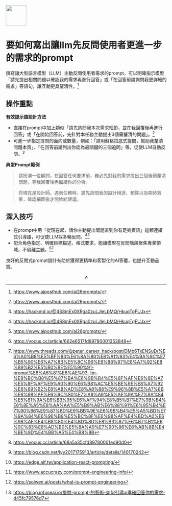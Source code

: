 <img src="https://r2cdn.perplexity.ai/pplx-full-logo-primary-dark%402x.png" style="height:64px;margin-right:32px"/>

# 要如何寫出讓llm先反問使用者更進一步的需求的prompt

撰寫讓大型語言模型（LLM）主動反問使用者需求的prompt，可以明確指示模型「請先提出相關問題以確認我的需求再進行回答」或「在回答前請詢問我更詳細的需求」等語句，讓互動更具釐清性。[^5]

## 操作重點

**有效提示語設計方法**

- 直接在prompt中加上類似「請先詢問我本次需求細節，並在我回覆後再進行回答」或「在開始回答前，先針對本任務主動提出3個需釐清的問題」。[^5]
- 可進一步指定提問的面向或數量，例如：「請用蘇格拉底式提問，幫助我釐清問題本質」、「在回答前請列出你認為最關鍵的三個追問」等，促使LLM自動反問。[^6]

**典型Prompt範例**
> 請扮演一位顧問，在回答任何要求前，務必先對我的需求提出三個後續釐清問題，等我回覆後再繼續你的分析。

> 你現在是設計師。遇到任務時，請先詢問我的設計用途、預算以及期待效果，確認細節後才開始給建議。

## 深入技巧

- 在prompt中用「從現在起，請你主動提出問題直到你有足夠資訊」這類連續式引導語，可促使LLM採多輪反問。[^6][^5]
- 配合角色指定、明確目標描述、格式要求，能讓模型在反問階段聚焦專業領域，不偏離主題。[^3][^4]

良好的反問式prompt設計有助於獲得更精準和客製化的AI答覆，也提升互動品質。
<span style="display:none">[^1][^10][^2][^7][^8][^9]</span>

<div style="text-align: center">⁂</div>

[^1]: https://vocus.cc/article/68a5a35cfd89780001ed90d0

[^2]: https://edge.aif.tw/application-react-prompting/

[^3]: https://vocus.cc/article/662e6517fd89780001353848

[^4]: https://www.threads.com/@peter_career_hack/post/DMb6TxENSuD/%E6%A0%B8%E5%BF%83%E6%8A%80%E8%A1%93%E4%BA%8C%E7%B5%90%E6%A7%8B%E5%8C%96%E8%88%87%E8%A7%92%E8%89%B2%E5%B0%8E%E5%90%91-prompt%E8%A6%81%E8%AE%93-llm-%E8%BC%B8%E5%87%BA%E6%9B%B4%E5%8F%AF%E6%8E%A7%E5%8F%AF%E9%A0%90%E6%B8%AC%E5%BE%9E%E8%A7%92%E8%89%B2%E8%A8%AD%E8%A8%88%E9%96%8B%E5%A7%8B%E6%98%AF%E6%9C%80%E7%A9%A9%E5%AE%9A%E7%9A%84%E5%81%9A%E6%B3%95%E6%AF%94%E8%B5%B7%E7%9B%B4%E6%8E%A5%E8%AA%AA%E5%B9%AB%E6%88%91%E6%95%B4%E7%90%86%E9%87%8D%E9%BB%9E%E6%9B%B4%E5%A5%BD%E7%9A%84%E6%96%B9%E5%BC%8F%E6%98%AF%E4%BD%A0%E6%98%AF%E4%B8%80%E4%BD%8D%E8%B3%87%E6%B7%B1%E6%9C%83%E8%AD%B0%E5%8A%A9%E7%90%86%E8%AB%8B%E4%BE%9D%E4%BB%A5%E4%B8%8B

[^5]: https://www.aiposthub.com/ai26prompts/

[^6]: https://hackmd.io/@4S8mEx0XRga0zuLJleLbMQ/HkuqTgFUJx

[^7]: https://www.accucrazy.com/prompt-engineering-info/

[^8]: https://solwen.ai/posts/what-is-prompt-engineering

[^9]: https://blog.infuseai.io/提問-prompt-的藝術-如何引導ai準確回答你的需求-d45fc79576d7

[^10]: https://blog.csdn.net/lyy2017175913/article/details/140170242

